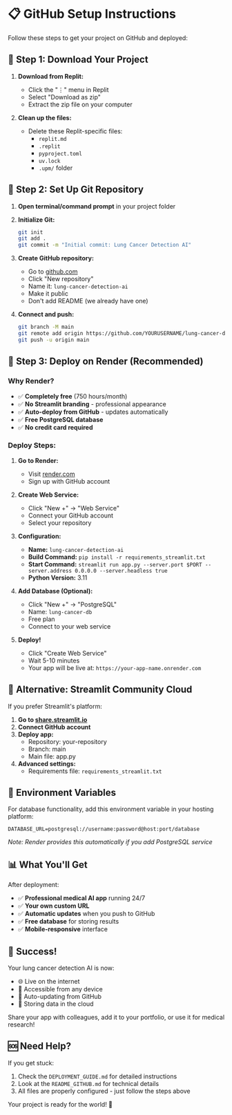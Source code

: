 # 📋 GitHub Setup Instructions

Follow these steps to get your project on GitHub and deployed:

## 🔧 Step 1: Download Your Project

1. **Download from Replit:**
   - Click the "⋮" menu in Replit
   - Select "Download as zip"
   - Extract the zip file on your computer

2. **Clean up the files:**
   - Delete these Replit-specific files:
     - `replit.md`
     - `.replit`
     - `pyproject.toml`
     - `uv.lock`
     - `.upm/` folder

## 📁 Step 2: Set Up Git Repository

1. **Open terminal/command prompt** in your project folder

2. **Initialize Git:**
   ```bash
   git init
   git add .
   git commit -m "Initial commit: Lung Cancer Detection AI"
   ```

3. **Create GitHub repository:**
   - Go to [github.com](https://github.com)
   - Click "New repository"
   - Name it: `lung-cancer-detection-ai`
   - Make it public
   - Don't add README (we already have one)

4. **Connect and push:**
   ```bash
   git branch -M main
   git remote add origin https://github.com/YOURUSERNAME/lung-cancer-detection-ai.git
   git push -u origin main
   ```

## 🚀 Step 3: Deploy on Render (Recommended)

### Why Render?
- ✅ **Completely free** (750 hours/month)
- ✅ **No Streamlit branding** - professional appearance
- ✅ **Auto-deploy from GitHub** - updates automatically
- ✅ **Free PostgreSQL database**
- ✅ **No credit card required**

### Deploy Steps:

1. **Go to Render:**
   - Visit [render.com](https://render.com)
   - Sign up with GitHub account

2. **Create Web Service:**
   - Click "New +" → "Web Service"
   - Connect your GitHub account
   - Select your repository

3. **Configuration:**
   - **Name:** `lung-cancer-detection-ai`
   - **Build Command:** `pip install -r requirements_streamlit.txt`
   - **Start Command:** `streamlit run app.py --server.port $PORT --server.address 0.0.0.0 --server.headless true`
   - **Python Version:** 3.11

4. **Add Database (Optional):**
   - Click "New +" → "PostgreSQL"
   - Name: `lung-cancer-db`
   - Free plan
   - Connect to your web service

5. **Deploy!**
   - Click "Create Web Service"
   - Wait 5-10 minutes
   - Your app will be live at: `https://your-app-name.onrender.com`

## 🎯 Alternative: Streamlit Community Cloud

If you prefer Streamlit's platform:

1. **Go to [share.streamlit.io](https://share.streamlit.io)**
2. **Connect GitHub account**
3. **Deploy app:**
   - Repository: your-repository
   - Branch: main
   - Main file: app.py
4. **Advanced settings:**
   - Requirements file: `requirements_streamlit.txt`

## 🔑 Environment Variables

For database functionality, add this environment variable in your hosting platform:

```
DATABASE_URL=postgresql://username:password@host:port/database
```

*Note: Render provides this automatically if you add PostgreSQL service*

## 📊 What You'll Get

After deployment:
- ✅ **Professional medical AI app** running 24/7
- ✅ **Your own custom URL**
- ✅ **Automatic updates** when you push to GitHub
- ✅ **Free database** for storing results
- ✅ **Mobile-responsive** interface

## 🎉 Success!

Your lung cancer detection AI is now:
- 🌐 Live on the internet
- 📱 Accessible from any device  
- 🔄 Auto-updating from GitHub
- 💾 Storing data in the cloud

Share your app with colleagues, add it to your portfolio, or use it for medical research!

## 🆘 Need Help?

If you get stuck:
1. Check the `DEPLOYMENT_GUIDE.md` for detailed instructions
2. Look at the `README_GITHUB.md` for technical details
3. All files are properly configured - just follow the steps above

Your project is ready for the world! 🚀